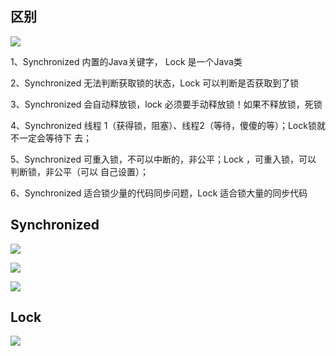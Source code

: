 ## 区别

![](https://youpaiyun.zongqilive.cn/image/20200422164819.png)

1、Synchronized  内置的Java关键字，  Lock 是一个Java类

2、Synchronized  无法判断获取锁的状态，Lock  可以判断是否获取到了锁

3、Synchronized  会自动释放锁，lock 必须要手动释放锁！如果不释放锁，死锁

4、Synchronized  线程 1（获得锁，阻塞）、线程2（等待，傻傻的等）；Lock锁就不一定会等待下 去；

5、Synchronized   可重入锁，不可以中断的，非公平；Lock ，可重入锁，可以 判断锁，非公平（可以 自己设置）；

6、Synchronized   适合锁少量的代码同步问题，Lock  适合锁大量的同步代码



## Synchronized

![](https://youpaiyun.zongqilive.cn/image/20200422164841.png)

![](https://youpaiyun.zongqilive.cn/image/20200422164849.png)

![](https://youpaiyun.zongqilive.cn/image/20200422164933.png)



## Lock

![](https://youpaiyun.zongqilive.cn/image/20200422165009.png)

